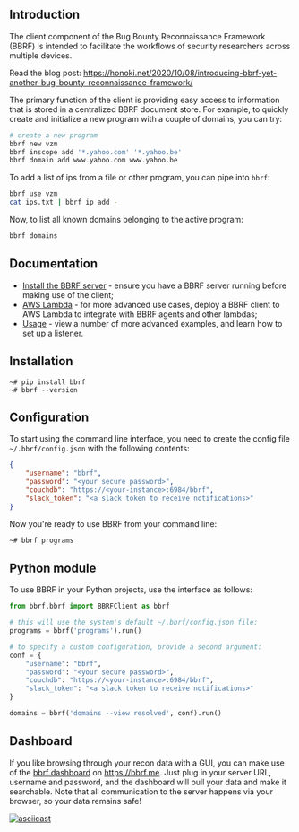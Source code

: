 ## Introduction

The client component of the Bug Bounty Reconnaissance Framework (BBRF) is intended to facilitate the workflows of security researchers across multiple devices.

Read the blog post: https://honoki.net/2020/10/08/introducing-bbrf-yet-another-bug-bounty-reconnaissance-framework/

The primary function of the client is providing easy access to information that is stored in a centralized BBRF document store. For example, to quickly create and initialize a new program with a couple of domains, you can try:

```bash
# create a new program
bbrf new vzm
bbrf inscope add '*.yahoo.com' '*.yahoo.be'
bbrf domain add www.yahoo.com www.yahoo.be
```

To add a list of ips from a file or other program, you can pipe into `bbrf`:

```bash
bbrf use vzm
cat ips.txt | bbrf ip add -
```

Now, to list all known domains belonging to the active program:

```bash
bbrf domains
```


## Documentation

 * [Install the BBRF server](https://github.com/honoki/bbrf-server) - ensure you have a BBRF server running before making use of the client;
 * [AWS Lambda](https://github.com/honoki/bbrf-client/blob/master/docs/aws-lambda.md) - for more advanced use cases, deploy a BBRF client to AWS Lambda to integrate with BBRF agents and other lambdas;
 * [Usage](https://github.com/honoki/bbrf-client/blob/master/docs/usage.md) - view a number of more advanced examples, and learn how to set up a listener.

## Installation

```
~# pip install bbrf
~# bbrf --version
```

## Configuration

To start using the command line interface, you need to create the config file `~/.bbrf/config.json` with the following contents:

```json
{
    "username": "bbrf",
    "password": "<your secure password>",
    "couchdb": "https://<your-instance>:6984/bbrf",
    "slack_token": "<a slack token to receive notifications>"
}
```

Now you're ready to use BBRF from your command line:

```bash
~# bbrf programs
```

## Python module

To use BBRF in your Python projects, use the interface as follows:

```python
from bbrf.bbrf import BBRFClient as bbrf

# this will use the system's default ~/.bbrf/config.json file:
programs = bbrf('programs').run()

# to specify a custom configuration, provide a second argument:
conf = {
    "username": "bbrf",
    "password": "<your secure password>",
    "couchdb": "https://<your-instance>:6984/bbrf",
    "slack_token": "<a slack token to receive notifications>"
}

domains = bbrf('domains --view resolved', conf).run()
```

## Dashboard

If you like browsing through your recon data with a GUI, you can make use of the [bbrf dashboard](https://github.com/honoki/bbrf-dashboard) on https://bbrf.me. Just plug in your server URL, username and password, and the dashboard will pull your data and make it searchable. Note that all communication to the server happens via your browser, so your data remains safe!

[![asciicast](docs/bbrf-dashboard.gif)](https://bbrf.me/)

